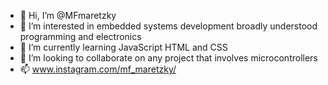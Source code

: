 - 👋 Hi, I’m @MFmaretzky
- 👀 I’m interested in embedded systems development broadly understood programming and electronics
- 🌱 I’m currently learning JavaScript HTML and CSS
- 💞️ I’m looking to collaborate on any project that involves microcontrollers
- 📫 www.instagram.com/mf_maretzky/

<!---
MFmaretzky/MFmaretzky is a ✨ special ✨ repository because its `README.md` (this file) appears on your GitHub profile.
You can click the Preview link to take a look at your changes.
--->
